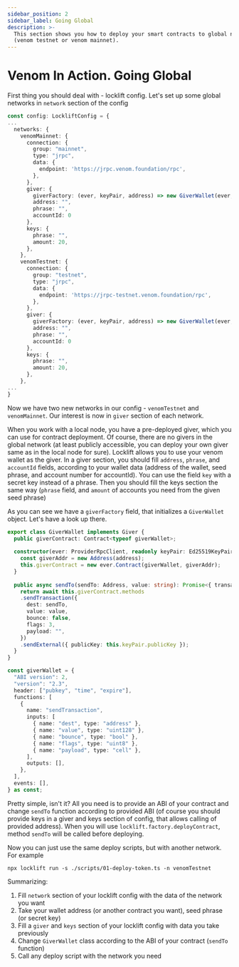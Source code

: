 ```yaml
---
sidebar_position: 2
sidebar_label: Going Global
description: >-
  This section shows you how to deploy your smart contracts to global networks
  (venom testnet or venom mainnet).
---
```


# Venom In Action. Going Global

First thing you should deal with - locklift config. Let's set up some global networks in `network` section of the config

```typescript title="locklift.config.ts" lineNumbers="true"
const config: LockliftConfig = {
...
  networks: {
    venomMainnet: {
      connection: {
        group: "mainnet",
        type: "jrpc",
        data: {
          endpoint: 'https://jrpc.venom.foundation/rpc',
        },
      },
      giver: {
        giverFactory: (ever, keyPair, address) => new GiverWallet(ever, keyPair, address),
        address: "",
        phrase: "",
        accountId: 0
      },
      keys: {
        phrase: "",
        amount: 20,
      },
    },
    venomTestnet: {
      connection: {
        group: "testnet",
        type: "jrpc",
        data: {
          endpoint: 'https://jrpc-testnet.venom.foundation/rpc',
        },
      },
      giver: {
        giverFactory: (ever, keyPair, address) => new GiverWallet(ever, keyPair, address),
        address: "",
        phrase: "",
        accountId: 0
      },
      keys: {
        phrase: "",
        amount: 20,
      },
    },
...
}
```

Now we have two new networks in our config - `venomTestnet` and `venomMainnet`. Our interest is now in `giver` section of each network.

When you work with a local node, you have a pre-deployed giver, which you can use for contract deployment. Of course, there are no givers in the global network (at least publicly accessible, you can deploy your own giver same as in the local node for sure). Locklift allows you to use your venom wallet as the giver. In a giver section, you should fill `address`, `phrase`, and `accountId` fields, according to your wallet data (address of the wallet, seed phrase, and account number for accountId). You can use the field `key` with a secret key instead of a phrase. Then you should fill the keys section the same way (`phrase` field, and `amount` of accounts you need from the given seed phrase)

As you can see we have a `giverFactory` field, that initializes a `GiverWallet` object. Let's have a look up there.

```typescript title="giverSettings/index.ts" lineNumbers="true"
export class GiverWallet implements Giver {
  public giverContract: Contract<typeof giverWallet>;
  
  constructor(ever: ProviderRpcClient, readonly keyPair: Ed25519KeyPair, address: string) {
    const giverAddr = new Address(address);
    this.giverContract = new ever.Contract(giverWallet, giverAddr);
  }
  
  public async sendTo(sendTo: Address, value: string): Promise<{ transaction: Transaction; output?: {} }> {
    return await this.giverContract.methods
    .sendTransaction({
      dest: sendTo,
      value: value,
      bounce: false,
      flags: 3,
      payload: "",
    })
    .sendExternal({ publicKey: this.keyPair.publicKey });
  }
}

const giverWallet = {
  "ABI version": 2,
  "version": "2.3",
  header: ["pubkey", "time", "expire"],
  functions: [
    {
      name: "sendTransaction",
      inputs: [
        { name: "dest", type: "address" },
        { name: "value", type: "uint128" },
        { name: "bounce", type: "bool" },
        { name: "flags", type: "uint8" },
        { name: "payload", type: "cell" },
      ],
      outputs: [],
    },
  ],
  events: [],
} as const;
```

Pretty simple, isn't it? All you need is to provide an ABI of your contract and change `sendTo` function according to provided ABI (of course you should provide keys in a giver and keys section of config, that allows calling of provided address). When you will use `locklift.factory.deployContract`, method `sendTo` will be called before deploying.

Now you can just use the same deploy scripts, but with another network. For example

```shell
npx locklift run -s ./scripts/01-deploy-token.ts -n venomTestnet
```

Summarizing:

1. Fill `network` section of your locklift config with the data of the network you want
2. Take your wallet address (or another contract you want), seed phrase (or secret key)
3. Fill a `giver` and `keys` section of your locklift config with data you take previously
4. Change `GiverWallet` class according to the ABI of your contract (`sendTo` function)
5. Call any deploy script with the network you need
